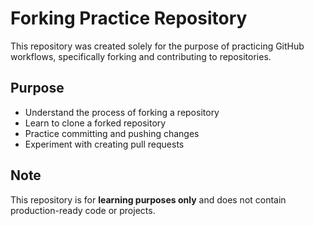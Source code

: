 # Forking Practice Repository

This repository was created solely for the purpose of practicing GitHub workflows, specifically forking and contributing to repositories.

## Purpose
- Understand the process of forking a repository
- Learn to clone a forked repository
- Practice committing and pushing changes
- Experiment with creating pull requests

## Note
This repository is for **learning purposes only** and does not contain production-ready code or projects.
